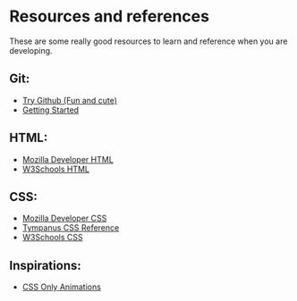 # Resources and references

These are some really good resources to learn and reference when you are
developing.

## Git:
- [Try Github (Fun and cute)](https://try.github.io/levels/1/challenges/1)
- [Getting Started](http://git-scm.com/book/en/v2/Getting-Started-Git-Basics)

## HTML:
- [Mozilla Developer HTML](https://developer.mozilla.org/en-US/docs/Web/HTML)
- [W3Schools HTML](http://www.w3schools.com/html/)

## CSS:
- [Mozilla Developer CSS](https://developer.mozilla.org/en-US/docs/Web/CSS)
- [Tympanus CSS Reference](http://tympanus.net/codrops/css_reference/)
- [W3Schools CSS](http://www.w3schools.com/css/)

## Inspirations:
- [CSS Only Animations](http://cssaz.tumblr.com/)
